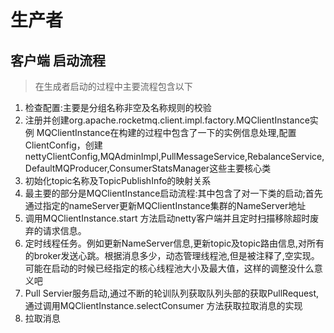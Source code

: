 # 生产者

## 客户端 启动流程

> 在生成者启动的过程中主要流程包含以下

1. 检查配置:主要是分组名称非空及名称规则的校验
2. 注册并创建org.apache.rocketmq.client.impl.factory.MQClientInstance实例
MQClientInstance在构建的过程中包含了一下的实例信息处理,配置ClientConfig，创建nettyClientConfig,MQAdminImpl,PullMessageService,RebalanceService,DefaultMQProducer,ConsumerStatsManager这些主要核心类
3. 初始化topic名称及TopicPublishInfo的映射关系
4. 最主要的部分是MQClientInstance启动流程:其中包含了对一下类的启动;首先通过指定的nameServer更新MQClientInstance集群的NameServer地址
5. 调用MQClientInstance.start 方法启动netty客户端并且定时扫描移除超时废弃的请求信息。
6. 定时线程任务。例如更新NameServer信息,更新topic及topic路由信息,对所有的broker发送心跳。根据消息多少，动态管理线程池,但是被注释了,空实现。可能在启动的时候已经指定的核心线程池大小及最大值，这样的调整没什么意义吧 
7. Pull Servier服务启动,通过不断的轮训队列获取队列头部的获取PullRequest,通过调用MQClientInstance.selectConsumer 方法获取拉取消息的实现
8. 拉取消息